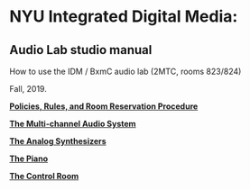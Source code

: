# NYU Integrated Digital Media:
## Audio Lab studio manual
How to use the IDM / BxmC audio lab (2MTC, rooms 823/824)

Fall, 2019.

**[Policies, Rules, and Room Reservation Procedure](./rules.md)**

**[The Multi-channel Audio System](./multichannel.md)**

**[The Analog Synthesizers](./synths.md)**

**[The Piano](./piano.md)**

**[The Control Room](./controlroom.md)**


